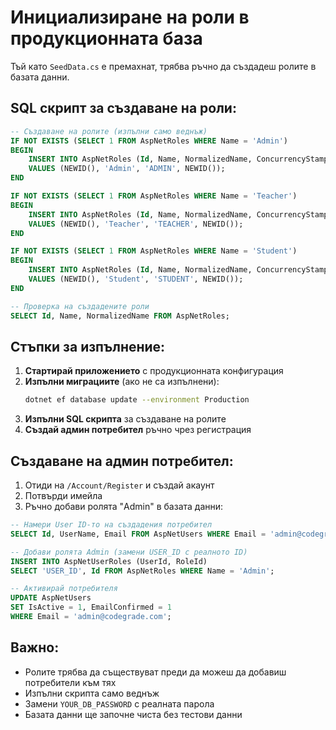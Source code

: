 # Инициализиране на роли в продукционната база

Тъй като `SeedData.cs` е премахнат, трябва ръчно да създадеш ролите в базата данни.

## SQL скрипт за създаване на роли:

```sql
-- Създаване на ролите (изпълни само веднъж)
IF NOT EXISTS (SELECT 1 FROM AspNetRoles WHERE Name = 'Admin')
BEGIN
    INSERT INTO AspNetRoles (Id, Name, NormalizedName, ConcurrencyStamp)
    VALUES (NEWID(), 'Admin', 'ADMIN', NEWID());
END

IF NOT EXISTS (SELECT 1 FROM AspNetRoles WHERE Name = 'Teacher')
BEGIN
    INSERT INTO AspNetRoles (Id, Name, NormalizedName, ConcurrencyStamp)
    VALUES (NEWID(), 'Teacher', 'TEACHER', NEWID());
END

IF NOT EXISTS (SELECT 1 FROM AspNetRoles WHERE Name = 'Student')
BEGIN
    INSERT INTO AspNetRoles (Id, Name, NormalizedName, ConcurrencyStamp)
    VALUES (NEWID(), 'Student', 'STUDENT', NEWID());
END

-- Проверка на създадените роли
SELECT Id, Name, NormalizedName FROM AspNetRoles;
```

## Стъпки за изпълнение:

1. **Стартирай приложението** с продукционната конфигурация
2. **Изпълни миграциите** (ако не са изпълнени):
   ```bash
   dotnet ef database update --environment Production
   ```
3. **Изпълни SQL скрипта** за създаване на ролите
4. **Създай админ потребител** ръчно чрез регистрация

## Създаване на админ потребител:

1. Отиди на `/Account/Register` и създай акаунт
2. Потвърди имейла
3. Ръчно добави ролята "Admin" в базата данни:

```sql
-- Намери User ID-то на създадения потребител
SELECT Id, UserName, Email FROM AspNetUsers WHERE Email = 'admin@codegrade.com';

-- Добави ролята Admin (замени USER_ID с реалното ID)
INSERT INTO AspNetUserRoles (UserId, RoleId)
SELECT 'USER_ID', Id FROM AspNetRoles WHERE Name = 'Admin';

-- Активирай потребителя
UPDATE AspNetUsers 
SET IsActive = 1, EmailConfirmed = 1 
WHERE Email = 'admin@codegrade.com';
```

## Важно:
- Ролите трябва да съществуват преди да можеш да добавиш потребители към тях
- Изпълни скрипта само веднъж
- Замени `YOUR_DB_PASSWORD` с реалната парола
- Базата данни ще започне чиста без тестови данни
